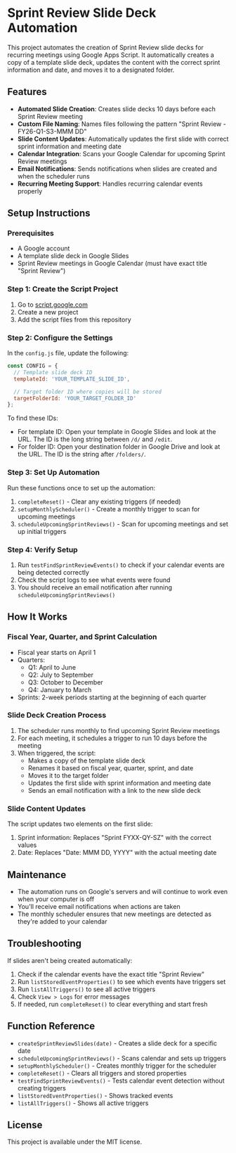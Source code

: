 # Sprint Review Slide Deck Automation

This project automates the creation of Sprint Review slide decks for recurring meetings using Google Apps Script. It automatically creates a copy of a template slide deck, updates the content with the correct sprint information and date, and moves it to a designated folder.

## Features

- **Automated Slide Creation**: Creates slide decks 10 days before each Sprint Review meeting
- **Custom File Naming**: Names files following the pattern "Sprint Review - FY26-Q1-S3-MMM DD"
- **Slide Content Updates**: Automatically updates the first slide with correct sprint information and meeting date
- **Calendar Integration**: Scans your Google Calendar for upcoming Sprint Review meetings
- **Email Notifications**: Sends notifications when slides are created and when the scheduler runs
- **Recurring Meeting Support**: Handles recurring calendar events properly

## Setup Instructions

### Prerequisites

- A Google account
- A template slide deck in Google Slides
- Sprint Review meetings in Google Calendar (must have exact title "Sprint Review")

### Step 1: Create the Script Project

1. Go to [script.google.com](https://script.google.com)
2. Create a new project
3. Add the script files from this repository

### Step 2: Configure the Settings

In the `config.js` file, update the following:

```javascript
const CONFIG = {
  // Template slide deck ID
  templateId: 'YOUR_TEMPLATE_SLIDE_ID',

  // Target folder ID where copies will be stored
  targetFolderId: 'YOUR_TARGET_FOLDER_ID'
};
```

To find these IDs:
- For template ID: Open your template in Google Slides and look at the URL. The ID is the long string between `/d/` and `/edit`.
- For folder ID: Open your destination folder in Google Drive and look at the URL. The ID is the string after `/folders/`.

### Step 3: Set Up Automation

Run these functions once to set up the automation:

1. `completeReset()` - Clear any existing triggers (if needed)
2. `setupMonthlyScheduler()` - Create a monthly trigger to scan for upcoming meetings
3. `scheduleUpcomingSprintReviews()` - Scan for upcoming meetings and set up initial triggers

### Step 4: Verify Setup

1. Run `testFindSprintReviewEvents()` to check if your calendar events are being detected correctly
2. Check the script logs to see what events were found
3. You should receive an email notification after running `scheduleUpcomingSprintReviews()`

## How It Works

### Fiscal Year, Quarter, and Sprint Calculation

- Fiscal year starts on April 1
- Quarters:
  - Q1: April to June
  - Q2: July to September
  - Q3: October to December
  - Q4: January to March
- Sprints: 2-week periods starting at the beginning of each quarter

### Slide Deck Creation Process

1. The scheduler runs monthly to find upcoming Sprint Review meetings
2. For each meeting, it schedules a trigger to run 10 days before the meeting
3. When triggered, the script:
   - Makes a copy of the template slide deck
   - Renames it based on fiscal year, quarter, sprint, and date
   - Moves it to the target folder
   - Updates the first slide with sprint information and meeting date
   - Sends an email notification with a link to the new slide deck

### Slide Content Updates

The script updates two elements on the first slide:
1. Sprint information: Replaces "Sprint FYXX-QY-SZ" with the correct values
2. Date: Replaces "Date: MMM DD, YYYY" with the actual meeting date

## Maintenance

- The automation runs on Google's servers and will continue to work even when your computer is off
- You'll receive email notifications when actions are taken
- The monthly scheduler ensures that new meetings are detected as they're added to your calendar

## Troubleshooting

If slides aren't being created automatically:

1. Check if the calendar events have the exact title "Sprint Review"
2. Run `listStoredEventProperties()` to see which events have triggers set
3. Run `listAllTriggers()` to see all active triggers
4. Check `View > Logs` for error messages
5. If needed, run `completeReset()` to clear everything and start fresh

## Function Reference

- `createSprintReviewSlides(date)` - Creates a slide deck for a specific date
- `scheduleUpcomingSprintReviews()` - Scans calendar and sets up triggers
- `setupMonthlyScheduler()` - Creates monthly trigger for the scheduler
- `completeReset()` - Clears all triggers and stored properties
- `testFindSprintReviewEvents()` - Tests calendar event detection without creating triggers
- `listStoredEventProperties()` - Shows tracked events
- `listAllTriggers()` - Shows all active triggers

## License

This project is available under the MIT license.